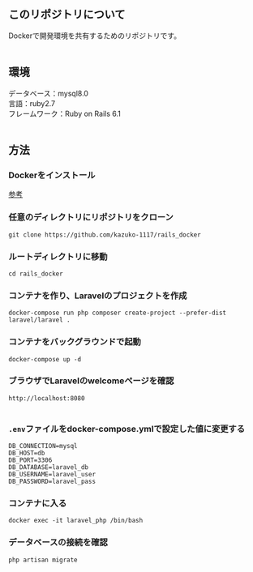## このリポジトリについて
 Dockerで開発環境を共有するためのリポジトリです。
<br />
<br />
## 環境  
データベース：mysql8.0  
言語：ruby2.7  
フレームワーク：Ruby on Rails 6.1
<br />
<br />
## 方法
### Dockerをインストール
[参考](https://qiita.com/ama_keshi/items/b4c47a4aca5d48f2661c)
### 任意のディレクトリにリポジトリをクローン
```
git clone https://github.com/kazuko-1117/rails_docker
```

### ルートディレクトリに移動
```console
cd rails_docker
```
### コンテナを作り、Laravelのプロジェクトを作成
```console
docker-compose run php composer create-project --prefer-dist laravel/laravel .
```
### コンテナをバックグラウンドで起動
```console
docker-compose up -d
```
### ブラウザでLaravelのwelcomeページを確認
`http://localhost:8080`
<br />
<br />
### `.env`ファイルをdocker-compose.ymlで設定した値に変更する
```
DB_CONNECTION=mysql
DB_HOST=db
DB_PORT=3306
DB_DATABASE=laravel_db
DB_USERNAME=laravel_user
DB_PASSWORD=laravel_pass
```

### コンテナに入る
```console
docker exec -it laravel_php /bin/bash
```
### データベースの接続を確認
```console
php artisan migrate
```







